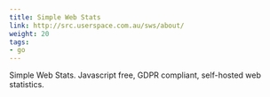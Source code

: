 ```yaml
---
title: Simple Web Stats
link: http://src.userspace.com.au/sws/about/
weight: 20
tags:
- go
---
```


Simple Web Stats. Javascript free, GDPR compliant, self-hosted web statistics.
